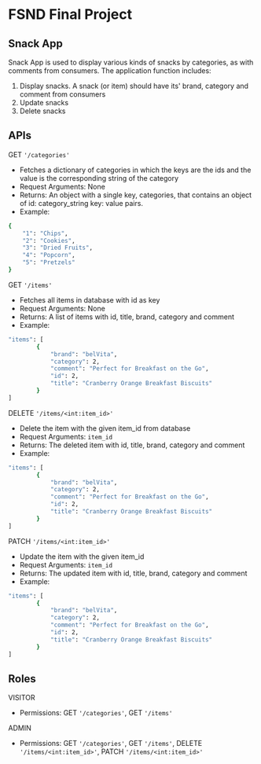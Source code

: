 # FSND Final Project

## Snack App

Snack App is used to display various kinds of snacks by categories, as with comments from consumers. The application function includes:
1. Display snacks. A snack (or item) should have its' brand, category and comment from consumers
2. Update snacks
3. Delete snacks

## APIs
GET `'/categories'`
- Fetches a dictionary of categories in which the keys are the ids and the value is the corresponding string of the category
- Request Arguments: None
- Returns: An object with a single key, categories, that contains an object of id: category_string key: value pairs.
- Example:
```bash
{
    "1": "Chips",
    "2": "Cookies",
    "3": "Dried Fruits",
    "4": "Popcorn",
    "5": "Pretzels"
}
```

GET `'/items'`
- Fetches all items in database with id as key
- Request Arguments: None
- Returns: A list of items with id, title, brand, category and comment
- Example:
```bash
"items": [
        {
            "brand": "belVita",
            "category": 2,
            "comment": "Perfect for Breakfast on the Go",
            "id": 2,
            "title": "Cranberry Orange Breakfast Biscuits"
        }
]
```

DELETE `'/items/<int:item_id>'`
- Delete the item with the given item_id from database
- Request Arguments: `item_id`
- Returns: The deleted item with id, title, brand, category and comment
- Example:
```bash
"items": [
        {
            "brand": "belVita",
            "category": 2,
            "comment": "Perfect for Breakfast on the Go",
            "id": 2,
            "title": "Cranberry Orange Breakfast Biscuits"
        }
]
```

PATCH `'/items/<int:item_id>'`
- Update the item with the given item_id
- Request Arguments: `item_id`
- Returns: The updated item with id, title, brand, category and comment
- Example:
```bash
"items": [
        {
            "brand": "belVita",
            "category": 2,
            "comment": "Perfect for Breakfast on the Go",
            "id": 2,
            "title": "Cranberry Orange Breakfast Biscuits"
        }
]
```

## Roles
VISITOR
- Permissions: GET `'/categories'`, GET `'/items'`

ADMIN
- Permissions: GET `'/categories'`, GET `'/items'`, DELETE `'/items/<int:item_id>'`, PATCH `'/items/<int:item_id>'`



